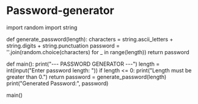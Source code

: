 # Password-generator 
import random
import string

def generate_password(length):
    characters = string.ascii_letters + string.digits + string.punctuation
    password = ''.join(random.choice(characters) for _ in range(length))
    return password

def main():
    print("--- PASSWORD GENERATOR ---")
    length = int(input("Enter password length: "))
    if length <= 0:
        print("Length must be greater than 0.")
        return
    password = generate_password(length)
    print("Generated Password:", password)

main()
